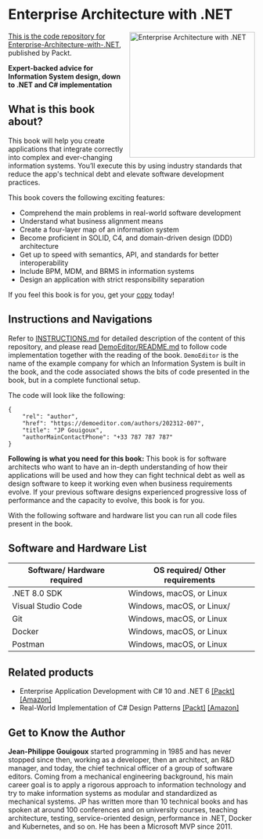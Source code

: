 # Enterprise Architecture with .NET

<a href="https://www.packtpub.com/product/enterprise-architecture-with-net/9781835085660"> <img src="https://content.packt.com/_/image/original/B21293/cover_image_large.jpg" alt="Enterprise Architecture with .NET" itemprop="url" height="256px" align="right">

This is the code repository for [Enterprise-Architecture-with-.NET](https://www.packtpub.com/product/enterprise-architecture-with-net/9781835085660), published by Packt.

**Expert-backed advice for Information System design, down to .NET and C# implementation**

## What is this book about?
This book will help you create applications that integrate correctly into complex and ever-changing information systems. You’ll execute this by using industry standards that reduce the app's technical debt and elevate software development practices.

This book covers the following exciting features:
* Comprehend the main problems in real-world software development
* Understand what business alignment means
* Create a four-layer map of an information system
* Become proficient in SOLID, C4, and domain-driven design (DDD) architecture
* Get up to speed with semantics, API, and standards for better interoperability
* Include BPM, MDM, and BRMS in information systems
* Design an application with strict responsibility separation

If you feel this book is for you, get your [copy](https://a.co/d/00sd2qb) today!

## Instructions and Navigations

Refer to [INSTRUCTIONS.md](https://github.com/PacktPublishing/Enterprise-Architecture-with-.NET/blob/main/INSTRUCTIONS.md) for detailed description of the content of this repository, and please read [DemoEditor/README.md](https://github.com/PacktPublishing/Enterprise-Architecture-with-.NET/blob/main/DemoEditor/README.md) to follow code implementation together with the reading of the book. `DemoEditor` is the name of the example company for which an Information System is built in the book, and the code associated shows the bits of code presented in the book, but in a complete functional setup.

The code will look like the following:

```
{
    "rel": "author",
    "href": "https://demoeditor.com/authors/202312-007",
    "title": "JP Gouigoux",
    "authorMainContactPhone": "+33 787 787 787"
}
```

**Following is what you need for this book:**
This book is for software architects who want to have an in-depth understanding of how their applications will be used and how they can fight technical debt as well as design software to keep it working even when business requirements evolve. If your previous software designs experienced progressive loss of performance and the capacity to evolve, this book is for you.

With the following software and hardware list you can run all code files present in the book.

## Software and Hardware List
| Software/ Hardware required | OS required/ Other requirements |
| ------------------------------------ | ----------------------------------- |
| .NET 8.0 SDK | Windows, macOS, or Linux |
| Visual Studio Code | Windows, macOS, or Linux/ |
| Git | Windows, macOS, or Linux |
| Docker | Windows, macOS, or Linux |
| Postman | Windows, macOS, or Linux|

## Related products
* Enterprise Application Development with C# 10 and .NET 6 [[Packt]](https://www.packtpub.com/product/enterprise-application-development-with-c-10-and-net-6-second-edition/9781803232973) [[Amazon]](https://a.co/d/3sMfLLo)
* Real-World Implementation of C# Design Patterns [[Packt]](https://www.packtpub.com/product/real-world-implementation-of-c-design-patterns/9781803242736) [[Amazon]](https://a.co/d/2RfWgxx)

## Get to Know the Author
**Jean-Philippe Gouigoux**
started programming in 1985 and has never stopped since then, working as a developer, then an architect, an R&D manager, and today, the chief technical officer of a group of software editors. Coming from a mechanical engineering background, his main career goal is to apply a rigorous approach to information technology and try to make information systems as modular and standardized as mechanical systems. JP has written more than 10 technical books and has spoken at around 100 conferences and on university courses, teaching architecture, testing, service-oriented design, performance in .NET, Docker and Kubernetes, and so on. He has been a Microsoft MVP since 2011.





